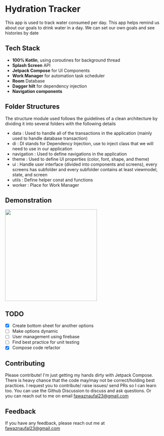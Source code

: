 
# Hydration Tracker

This app is used to track water consumed per day. This app helps remind us about our goals to drink water in a day. We can set our own goals and see histories by date
## Tech Stack

* **100% Kotlin**, using coroutines for background thread
* **Splash Screen** API
* **Jetpack Compose** for UI Components
* **Work Manager** for automation task scheduler
* **Room** Database
* **Dagger hilt** for dependency injection
* **Navigation components**

## Folder Structures
The structure module used follows the guidelines of a clean architecture by dividing it into several folders with the following details
- data : Used to handle all of the transactions in the application (mainly used to handle database transaction)
- di : DI stands for Dependency Injection, use to inject class that we will need to use in our application
- navigation : Used to define navigations in the application
- theme : Used to define UI properties (color, font, shape, and theme)
- ui : Handle user interface (divided into components and screens), every screens has subfolder and every subfolder contains at least viewmodel, state, and screen
- utils : Define helper const and functions
- worker : Place for Work Manager

## Demonstration

<img src="https://raw.github.com/andriawan24/hydration-tracker/master/screenshots/screen.gif" width="300" />

## TODO
- [x] Create bottom sheet for another options
- [ ] Make options dynamic
- [ ] User management using firebase
- [ ] Find best practice for unit testing
- [x] Compose code refactor

## Contributing

Please contribute! I'm just getting my hands dirty with Jetpack Compose.
There is heavy chance that the code may/may not be correct/holding best practices. I request you to contribute/ raise issues/ send PRs so I can learn too. You can use the Github Discussion to discuss and ask questions. Or you can reach out to me on email fawaznaufal23@gmail.com

## Feedback

If you have any feedback, please reach out me at fawaznaufal23@gmail.com

